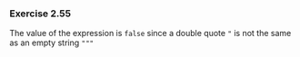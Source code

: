 ### Exercise 2.55
The value of the expression is `false` since a double quote `"` is not the same as an empty string `"""`  
